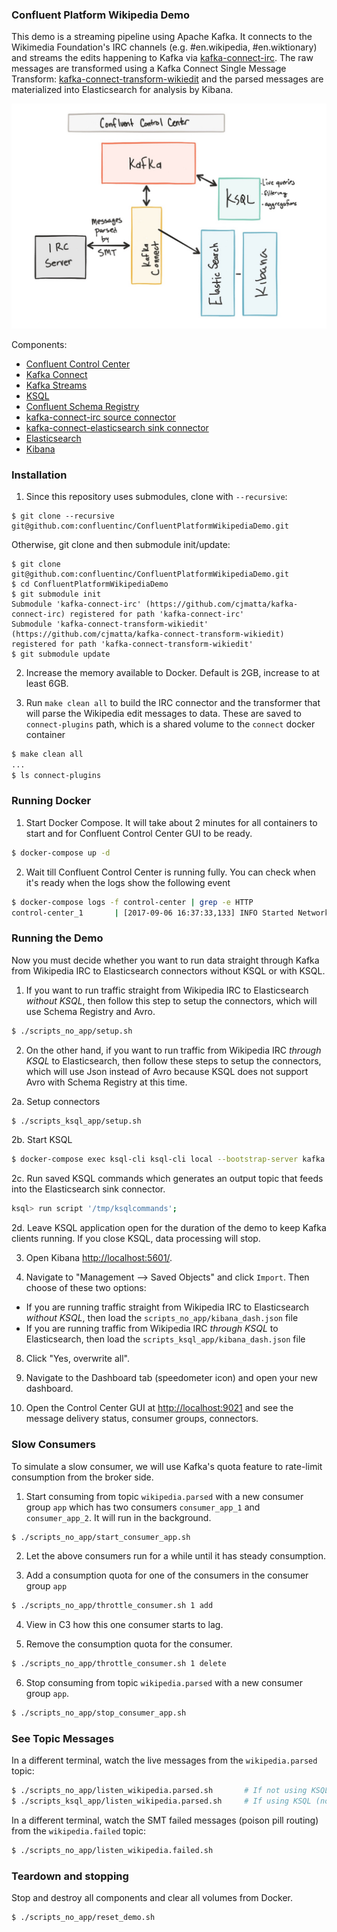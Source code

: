 ### Confluent Platform Wikipedia Demo

This demo is a streaming pipeline using Apache Kafka. It connects to the Wikimedia Foundation's IRC channels (e.g. #en.wikipedia, #en.wiktionary) and streams the edits happening to Kafka via [kafka-connect-irc](https://github.com/cjmatta/kafka-connect-irc). The raw messages are transformed using a Kafka Connect Single Message Transform: [kafka-connect-transform-wikiedit](https://github.com/cjmatta/kafka-connect-transform-wikiedit) and the parsed messages are materialized into Elasticsearch for analysis by Kibana.

![image](drawing.png)

Components:
* [Confluent Control Center](http://docs.confluent.io/current/control-center/docs/index.html)
* [Kafka Connect](http://docs.confluent.io/current/connect/index.html)
* [Kafka Streams](http://docs.confluent.io/current/streams/index.html)
* [KSQL](https://github.com/confluentinc/ksql)
* [Confluent Schema Registry](http://docs.confluent.io/current/schema-registry/docs/index.html)
* [kafka-connect-irc source connector](https://github.com/cjmatta/kafka-connect-irc)
* [kafka-connect-elasticsearch sink connector](http://docs.confluent.io/current/connect/connect-elasticsearch/docs/elasticsearch_connector.html)
* [Elasticsearch](https://www.elastic.co/products/elasticsearch)
* [Kibana](https://www.elastic.co/products/kibana)

### Installation

1. Since this repository uses submodules, clone with `--recursive`:

```
$ git clone --recursive git@github.com:confluentinc/ConfluentPlatformWikipediaDemo.git
```

Otherwise, git clone and then submodule init/update:

```
$ git clone git@github.com:confluentinc/ConfluentPlatformWikipediaDemo.git
$ cd ConfluentPlatformWikipediaDemo
$ git submodule init
Submodule 'kafka-connect-irc' (https://github.com/cjmatta/kafka-connect-irc) registered for path 'kafka-connect-irc'
Submodule 'kafka-connect-transform-wikiedit' (https://github.com/cjmatta/kafka-connect-transform-wikiedit) registered for path 'kafka-connect-transform-wikiedit'
$ git submodule update
```

2. Increase the memory available to Docker. Default is 2GB, increase to at least 6GB.

3. Run `make clean all` to build the IRC connector and the transformer that will parse the Wikipedia edit messages to data. These are saved to `connect-plugins` path, which is a shared volume to the `connect` docker container

```bash
$ make clean all
...
$ ls connect-plugins
```

### Running Docker

1. Start Docker Compose. It will take about 2 minutes for all containers to start and for Confluent Control Center GUI to be ready.

```bash
$ docker-compose up -d
```

2. Wait till Confluent Control Center is running fully.  You can check when it's ready when the logs show the following event

```bash
$ docker-compose logs -f control-center | grep -e HTTP
control-center_1       | [2017-09-06 16:37:33,133] INFO Started NetworkTrafficServerConnector@26a529dc{HTTP/1.1}{0.0.0.0:9021} (org.eclipse.jetty.server.NetworkTrafficServerConnector)
```

### Running the Demo

Now you must decide whether you want to run data straight through Kafka from Wikipedia IRC to Elasticsearch connectors without KSQL or with KSQL.

1. If you want to run traffic straight from Wikipedia IRC to Elasticsearch *without KSQL*, then follow this step to setup the connectors, which will use Schema Registry and Avro.

```bash
$ ./scripts_no_app/setup.sh
```

2. On the other hand, if you want to run traffic from Wikipedia IRC *through KSQL* to Elasticsearch, then follow these steps to setup the connectors, which will use Json instead of Avro because KSQL does not support Avro with Schema Registry at this time.

2a. Setup connectors

```bash
$ ./scripts_ksql_app/setup.sh
```

2b. Start KSQL

```bash
$ docker-compose exec ksql-cli ksql-cli local --bootstrap-server kafka:9092 --properties-file /tmp/ksqlproperties
```

2c. Run saved KSQL commands which generates an output topic that feeds into the Elasticsearch sink connector.

```bash
ksql> run script '/tmp/ksqlcommands';
```

2d. Leave KSQL application open for the duration of the demo to keep Kafka clients running. If you close KSQL, data processing will stop.

3. Open Kibana [http://localhost:5601/](http://localhost:5601/).

4. Navigate to "Management --> Saved Objects" and click `Import`. Then choose of these two options:

* If you are running traffic straight from Wikipedia IRC to Elasticsearch _without KSQL_, then load the `scripts_no_app/kibana_dash.json` file
* If you are running traffic from Wikipedia IRC _through KSQL_ to Elasticsearch, then load the `scripts_ksql_app/kibana_dash.json` file

8. Click "Yes, overwrite all".

9. Navigate to the Dashboard tab (speedometer icon) and open your new dashboard.

10. Open the Control Center GUI at [http://localhost:9021](http://localhost:9021) and see the message delivery status, consumer groups, connectors.


### Slow Consumers

To simulate a slow consumer, we will use Kafka's quota feature to rate-limit consumption from the broker side.

1. Start consuming from topic `wikipedia.parsed` with a new consumer group `app` which has two consumers `consumer_app_1` and `consumer_app_2`. It will run in the background.

```bash
$ ./scripts_no_app/start_consumer_app.sh
```

2. Let the above consumers run for a while until it has steady consumption.

3. Add a consumption quota for one of the consumers in the consumer group `app`

```bash
$ ./scripts_no_app/throttle_consumer.sh 1 add
```

4. View in C3 how this one consumer starts to lag.

5. Remove the consumption quota for the consumer.

```bash
$ ./scripts_no_app/throttle_consumer.sh 1 delete
```

6. Stop consuming from topic `wikipedia.parsed` with a new consumer group `app`.

```bash
$ ./scripts_no_app/stop_consumer_app.sh
```

### See Topic Messages

In a different terminal, watch the live messages from the `wikipedia.parsed` topic:

```bash
$ ./scripts_no_app/listen_wikipedia.parsed.sh       # If not using KSQL (Avro with Schema Registry)
$ ./scripts_ksql_app/listen_wikipedia.parsed.sh     # If using KSQL (no Avro, just JSON)
```

In a different terminal, watch the SMT failed messages (poison pill routing) from the `wikipedia.failed` topic:

```bash
$ ./scripts_no_app/listen_wikipedia.failed.sh
```


### Teardown and stopping
Stop and destroy all components and clear all volumes from Docker.

```bash
$ ./scripts_no_app/reset_demo.sh
```

